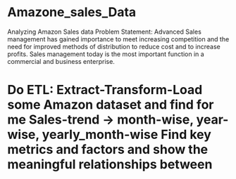 # Amazone_sales_Data
 Analyzing Amazon Sales data
 Problem Statement:
 Advanced
 Sales management has gained importance to meet increasing competition and the need for improved methods of distribution to reduce cost and to increase profits. Sales management today is the most important function in a commercial and business enterprise.



 
# Do ETL: Extract-Transform-Load some Amazon dataset and find for me Sales-trend -> month-wise, year-wise, yearly_month-wise Find key metrics and factors and show the meaningful relationships between
